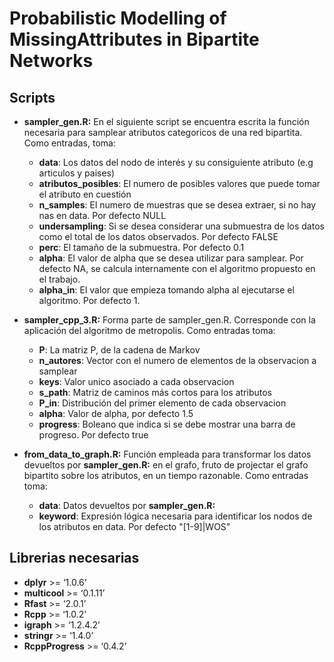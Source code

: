 # Probabilistic Modelling of MissingAttributes in Bipartite Networks

## Scripts
* **sampler_gen.R:** En el siguiente script se encuentra escrita la función necesaria para samplear atributos categoricos de una red bipartita. Como entradas, toma:

    * **data**: Los datos del nodo de interés y su consiguiente atributo (e.g articulos y paises)
    * **atributos_posibles**: El numero de posibles valores que puede tomar el atributo en cuestión
    * **n_samples**: El numero de muestras que se desea extraer, si no hay nas en data. Por defecto NULL
    * **undersampling**: Si se desea considerar una submuestra de los datos como el total de los datos observados. Por defecto FALSE
    * **perc**: El tamaño de la submuestra. Por defecto 0.1
    * **alpha**: El valor de alpha que se desea utilizar para samplear. Por defecto NA, se calcula internamente con el algoritmo propuesto en el trabajo.
    * **alpha_in**: El valor que empieza tomando alpha al ejecutarse el algoritmo. Por defecto 1.
    
* **sampler_cpp_3.R:** Forma parte de sampler_gen.R. Corresponde con la aplicación del algoritmo de metropolis. Como entradas toma:
    * **P**: La matriz P, de la cadena de Markov
    * **n_autores**: Vector con el numero de elementos de la observacion a samplear
    * **keys**: Valor unico asociado a cada observacion
    * **s_path**: Matriz de caminos más cortos para los atributos
    * **P_in**: Distribución del primer elemento de cada observacion
    * **alpha**: Valor de alpha, por defecto 1.5
    * **progress**: Boleano que indica si se debe mostrar una barra de progreso. Por defecto true

* **from_data_to_graph.R:** Función empleada para transformar los datos devueltos por **sampler_gen.R:** en el grafo, fruto de projectar el grafo bipartito sobre los atributos, en un tiempo razonable. Como entradas toma:
    * **data**: Datos devueltos por **sampler_gen.R:**
    * **keyword**: Expresión lógica necesaria para identificar los nodos de los atributos en data. Por defecto "[1-9]|WOS"
    
## Librerias necesarias 
* **dplyr** >= ‘1.0.6’
* **multicool** >= ‘0.1.11’
* **Rfast** >= ‘2.0.1’
* **Rcpp** >= ‘1.0.2’
* **igraph** >= ‘1.2.4.2’
* **stringr** >= ‘1.4.0’
* **RcppProgress** >= ‘0.4.2’

    